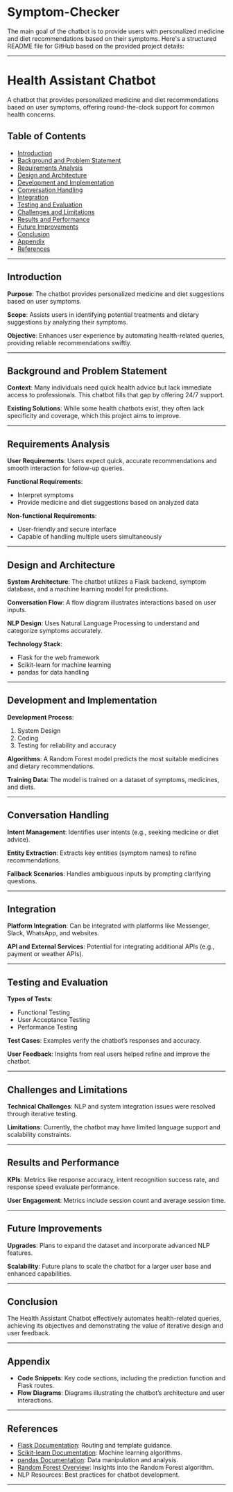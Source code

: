 # Symptom-Checker
The main goal of the chatbot is to provide users with personalized medicine and diet recommendations based on their symptoms.
Here's a structured README file for GitHub based on the provided project details:

---

# Health Assistant Chatbot

A chatbot that provides personalized medicine and diet recommendations based on user symptoms, offering round-the-clock support for common health concerns.

## Table of Contents
- [Introduction](#introduction)
- [Background and Problem Statement](#background-and-problem-statement)
- [Requirements Analysis](#requirements-analysis)
- [Design and Architecture](#design-and-architecture)
- [Development and Implementation](#development-and-implementation)
- [Conversation Handling](#conversation-handling)
- [Integration](#integration)
- [Testing and Evaluation](#testing-and-evaluation)
- [Challenges and Limitations](#challenges-and-limitations)
- [Results and Performance](#results-and-performance)
- [Future Improvements](#future-improvements)
- [Conclusion](#conclusion)
- [Appendix](#appendix)
- [References](#references)

---

## Introduction
**Purpose**: The chatbot provides personalized medicine and diet suggestions based on user symptoms.

**Scope**: Assists users in identifying potential treatments and dietary suggestions by analyzing their symptoms.

**Objective**: Enhances user experience by automating health-related queries, providing reliable recommendations swiftly.

---

## Background and Problem Statement
**Context**: Many individuals need quick health advice but lack immediate access to professionals. This chatbot fills that gap by offering 24/7 support.

**Existing Solutions**: While some health chatbots exist, they often lack specificity and coverage, which this project aims to improve.

---

## Requirements Analysis
**User Requirements**: Users expect quick, accurate recommendations and smooth interaction for follow-up queries.

**Functional Requirements**:
- Interpret symptoms
- Provide medicine and diet suggestions based on analyzed data

**Non-functional Requirements**:
- User-friendly and secure interface
- Capable of handling multiple users simultaneously

---

## Design and Architecture
**System Architecture**: The chatbot utilizes a Flask backend, symptom database, and a machine learning model for predictions.

**Conversation Flow**: A flow diagram illustrates interactions based on user inputs.

**NLP Design**: Uses Natural Language Processing to understand and categorize symptoms accurately.

**Technology Stack**:
- Flask for the web framework
- Scikit-learn for machine learning
- pandas for data handling

---

## Development and Implementation
**Development Process**:
1. System Design
2. Coding
3. Testing for reliability and accuracy

**Algorithms**: A Random Forest model predicts the most suitable medicines and dietary recommendations.

**Training Data**: The model is trained on a dataset of symptoms, medicines, and diets.

---

## Conversation Handling
**Intent Management**: Identifies user intents (e.g., seeking medicine or diet advice).

**Entity Extraction**: Extracts key entities (symptom names) to refine recommendations.

**Fallback Scenarios**: Handles ambiguous inputs by prompting clarifying questions.

---

## Integration
**Platform Integration**: Can be integrated with platforms like Messenger, Slack, WhatsApp, and websites.

**API and External Services**: Potential for integrating additional APIs (e.g., payment or weather APIs).

---

## Testing and Evaluation
**Types of Tests**:
- Functional Testing
- User Acceptance Testing
- Performance Testing

**Test Cases**: Examples verify the chatbot’s responses and accuracy.

**User Feedback**: Insights from real users helped refine and improve the chatbot.

---

## Challenges and Limitations
**Technical Challenges**: NLP and system integration issues were resolved through iterative testing.

**Limitations**: Currently, the chatbot may have limited language support and scalability constraints.

---

## Results and Performance
**KPIs**: Metrics like response accuracy, intent recognition success rate, and response speed evaluate performance.

**User Engagement**: Metrics include session count and average session time.

---

## Future Improvements
**Upgrades**: Plans to expand the dataset and incorporate advanced NLP features.

**Scalability**: Future plans to scale the chatbot for a larger user base and enhanced capabilities.

---

## Conclusion
The Health Assistant Chatbot effectively automates health-related queries, achieving its objectives and demonstrating the value of iterative design and user feedback.

---

## Appendix
- **Code Snippets**: Key code sections, including the prediction function and Flask routes.
- **Flow Diagrams**: Diagrams illustrating the chatbot’s architecture and user interactions.

---

## References
- [Flask Documentation](https://flask.palletsprojects.com/): Routing and template guidance.
- [Scikit-learn Documentation](https://scikit-learn.org/): Machine learning algorithms.
- [pandas Documentation](https://pandas.pydata.org/): Data manipulation and analysis.
- [Random Forest Overview](https://en.wikipedia.org/wiki/Random_forest): Insights into the Random Forest algorithm.
- NLP Resources: Best practices for chatbot development.

---

